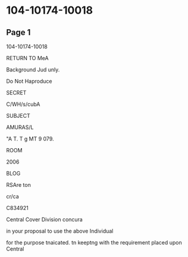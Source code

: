 # 104-10174-10018

## Page 1

104-10174-10018

RETURN TO MeA

Background Jud unly.

Do Not Haproduce

SECRET

C/WH/s/cubA

SUBJECT

AMURAS/L

"A T. T g MT 9 079.

ROOM

2006

BLOG

RSAre ton

cr/ca

C834921

Central Cover Division concura

in your proposal to use the above Individual

for the purpose tnaicated. tn keeptng with the requirement placed upon Central

Cover, Division to maintain an accurate register of current nonofficial cover

actitty, you are specifically requested to advise Central Cover Divialor/Non-

Orficial Cover promptly by memorandun when subject has been activated.

• If check mark appears here,

inforiation of interest concerning subject

18 in CCD/NC

files'.

Arter operational approval'is received, and prior to makirg

arrangements, for initial contact thereunder, you aro spucifically requested to

confor with COD/NC concerning other Agency Interests posaibly affected and the

advisability or saditional coordination.

CH/OA

18-381618

16 JUNE 1960

CCD CONCURRENCE

3672

1S SECRE

03

201-32854

SIGNAT

CHIEF.

'ecD/

Y820

---

